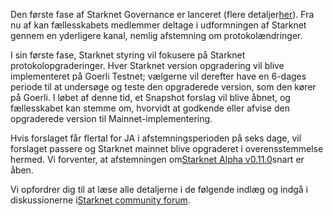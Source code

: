 Den første fase af Starknet Governance er lanceret (flere detaljer[her](https://www.starknet.io/en/posts/governance/starknets-governance-first-phase)). Fra nu af kan fællesskabets medlemmer deltage i udformningen af Starknet gennem en yderligere kanal, nemlig afstemning om protokolændringer.

I sin første fase, Starknet styring vil fokusere på Starknet protokolopgraderinger. Hver Starknet version opgradering vil blive implementeret på Goerli Testnet; vælgerne vil derefter have en 6-dages periode til at undersøge og teste den opgraderede version, som den kører på Goerli. I løbet af denne tid, et Snapshot forslag vil blive åbnet, og fællesskabet kan stemme om, hvorvidt at godkende eller afvise den opgraderede version til Mainnet-implementering.

Hvis forslaget får flertal for JA i afstemningsperioden på seks dage, vil forslaget passere og Starknet mainnet blive opgraderet i overensstemmelse hermed. Vi forventer, at afstemningen om[Starknet Alpha v0.11.0](https://docs.starknet.io/documentation/starknet_versions/upcoming_versions/#what_to_expect)snart er åben.

Vi opfordrer dig til at læse alle detaljerne i de følgende indlæg og indgå i diskussionerne i[Starknet community forum](https://community.starknet.io/).
